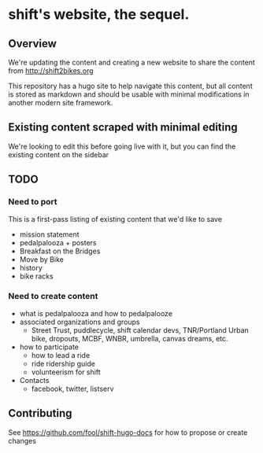 # shift's website, the sequel.

## Overview

We're updating the content and creating a new website to share the content from http://shift2bikes.org

This repository has a hugo site to help navigate this content, but all content is stored as markdown and should be usable with minimal modifications in another modern site framework.

## Existing content scraped with minimal editing

We're looking to edit this before going live with it, but you can find the existing content on the sidebar

## TODO

### Need to port 

This is a first-pass listing of existing content that we'd like to save

- mission statement
- pedalpalooza + posters
- Breakfast on the Bridges
- Move by Bike
- history
- bike racks

### Need to create content 
- what is pedalpalooza and how to pedalpalooze
- associated organizations and groups
  - Street Trust, puddlecycle, shift calendar devs, TNR/Portland Urban bike, dropouts, MCBF, WNBR, umbrella, canvas dreams, etc.
- how to participate
  - how to lead a ride
  - ride ridership guide
  - volunteerism for shift
- Contacts
  - facebook, twitter, listserv

## Contributing

See https://github.com/fool/shift-hugo-docs for how to propose or create changes

